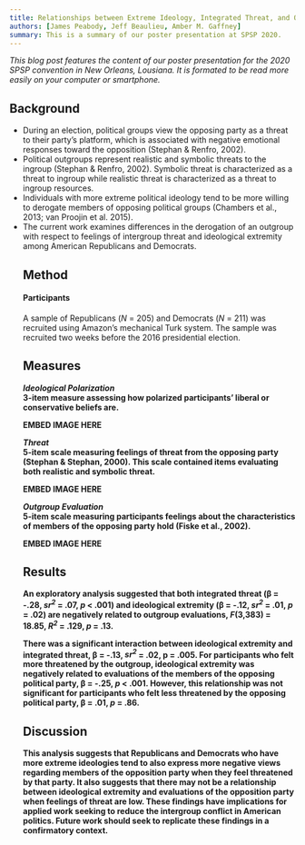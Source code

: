 ```yaml
---
title: Relationships between Extreme Ideology, Integrated Threat, and Outgroup Evaluations
authors: [James Peabody, Jeff Beaulieu, Amber M. Gaffney]
summary: This is a summary of our poster presentation at SPSP 2020.
---
```


<p><i>This blog post features the content of our poster presentation for the 2020 SPSP convention in New Orleans, Lousiana. It is formated to be read more easily on your computer or smartphone.</i></p>

<h2>Background</h2>
<p><ul>
<li>During an election, political groups view the opposing party as a threat to their party’s platform, which is associated with negative emotional responses toward the opposition (Stephan & Renfro, 2002).</li>
<li>Political outgroups represent realistic and symbolic threats to the ingroup (Stephan & Renfro, 2002). Symbolic threat is characterized as a threat to ingroup while realistic threat is characterized as a threat to ingroup resources.</li>
<li>Individuals with more extreme political ideology tend to be more willing to derogate members of opposing political groups (Chambers et al., 2013; van Proojin et al. 2015).</li>
<li>The current work examines differences in the derogation of an outgroup with respect to feelings of intergroup threat and ideological extremity among American Republicans and Democrats.</li></p>

<h2>Method</h2>
<h4>Participants</h4>
<p>A sample of Republicans (<i>N</i> = 205) and Democrats (<i>N</i> = 211) was recruited using Amazon’s mechanical Turk system. The sample was recruited two weeks before the 2016 presidential election.

<h2>Measures</h2>
<p><strong><i>Ideological Polarization</i><strong><br> 
3-item measure assessing how polarized participants’ liberal or conservative beliefs are.</p>

EMBED IMAGE HERE

<p><strong><i>Threat</i><strong><br>
5-item scale measuring feelings of threat from the opposing party (Stephan & Stephan, 2000). This scale contained items evaluating both realistic and symbolic threat.</p>

EMBED IMAGE HERE

<p><strong><i>Outgroup Evaluation</i><strong><br>
5-item scale measuring participants feelings about the characteristics of members of the opposing party hold (Fiske et al., 2002).</p>

EMBED IMAGE HERE

<h2>Results</h2>
<p>An exploratory analysis suggested that both integrated threat (β = -.28, <i>sr<sup>2</sup></i> = .07, <i>p</i> < .001) and ideological extremity (β = -.12, <i>sr<sup>2</sup></i> = .01, <i>p</i> = .02) are negatively related to outgroup evaluations, <i>F</i>(3,383) = 18.85, <i>R<sup>2</sup></i> = .129, <i>p</i> = .13.</p>

<p>There was a significant interaction between ideological extremity and integrated threat, β = -.13, <i>sr<sup>2</sup></i> = .02, p = .005. For participants who felt more threatened by the outgroup, ideological extremity was negatively related to evaluations of the members of the opposing political party, β = -.25, <i>p</i> < .001. However, this relationship was not significant for participants who felt less threatened by the opposing political party, β = .01, <i>p</i> = .86.</p>

<h2>Discussion</h2>
This analysis suggests that Republicans and Democrats who have more extreme ideologies tend to also express more negative views regarding members of the opposition party when they feel threatened by that party. 
It also suggests that there may not be a relationship between ideological extremity and evaluations of the opposition party when feelings of threat are low.
These findings have implications for applied work seeking to reduce the intergroup conflict in American politics.
Future work should seek to replicate these findings in a confirmatory context.
